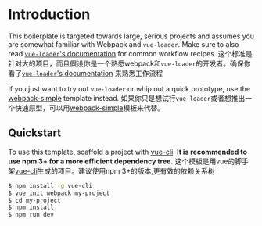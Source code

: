 # Introduction

This boilerplate is targeted towards large, serious projects and assumes you are somewhat familiar with Webpack and `vue-loader`. Make sure to also read [`vue-loader`'s documentation](https://vue-loader.vuejs.org/) for common workflow recipes.
这个标准是针对大的项目，而且假设你是一个熟悉webpack和`vue-loader`的开发者。确保你看了[`vue-loader`'s documentation](https://vue-loader.vuejs.org/) 来熟悉工作流程

If you just want to try out `vue-loader` or whip out a quick prototype, use the [webpack-simple](https://github.com/vuejs-templates/webpack-simple) template instead.
如果你只是想试行`vue-loader`或者想推出一个快速原型，可以用[webpack-simple](https://github.com/vuejs-templates/webpack-simple)模板来代替。

## Quickstart

To use this template, scaffold a project with [vue-cli](https://github.com/vuejs/vue-cli). **It is recommended to use npm 3+ for a more efficient dependency tree.**
这个模板是用vue的脚手架[vue-cli](https://github.com/vuejs/vue-cli)生成的项目。建议使用npm 3+的版本,更有效的依赖关系树

``` bash
$ npm install -g vue-cli
$ vue init webpack my-project
$ cd my-project
$ npm install
$ npm run dev
```

